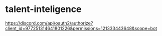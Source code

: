 # talent-inteligence

https://discord.com/api/oauth2/authorize?client_id=977251314641801226&permissions=121333443648&scope=bot